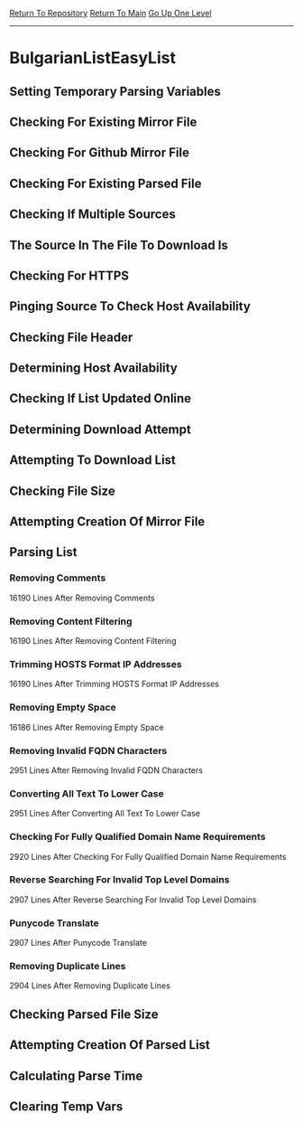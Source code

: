 [Return To Repository](https://github.com/bast69/piholeparser/)
[Return To Main](https://github.com/bast69/piholeparser/blob/master/RecentRunLogs/Mainlog.md)
[Go Up One Level](https://github.com/bast69/piholeparser/blob/master/RecentRunLogs/TopLevelScripts/30-Processing-External-Blacklists.md)
____________________________________
# BulgarianListEasyList
## Setting Temporary Parsing Variables
## Checking For Existing Mirror File
## Checking For Github Mirror File
## Checking For Existing Parsed File
## Checking If Multiple Sources
## The Source In The File To Download Is
## Checking For HTTPS
## Pinging Source To Check Host Availability
## Checking File Header
## Determining Host Availability
## Checking If List Updated Online
## Determining Download Attempt
## Attempting To Download List
## Checking File Size
## Attempting Creation Of Mirror File
## Parsing List
### Removing Comments
16190 Lines After Removing Comments
### Removing Content Filtering
16190 Lines After Removing Content Filtering
### Trimming HOSTS Format IP Addresses
16190 Lines After Trimming HOSTS Format IP Addresses
### Removing Empty Space
16186 Lines After Removing Empty Space
### Removing Invalid FQDN Characters
2951 Lines After Removing Invalid FQDN Characters
### Converting All Text To Lower Case
2951 Lines After Converting All Text To Lower Case
### Checking For Fully Qualified Domain Name Requirements
2920 Lines After Checking For Fully Qualified Domain Name Requirements
### Reverse Searching For Invalid Top Level Domains
2907 Lines After Reverse Searching For Invalid Top Level Domains
### Punycode Translate
2907 Lines After Punycode Translate
### Removing Duplicate Lines
2904 Lines After Removing Duplicate Lines
## Checking Parsed File Size
## Attempting Creation Of Parsed List
## Calculating Parse Time
## Clearing Temp Vars
